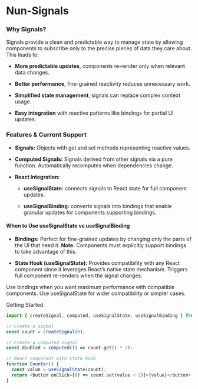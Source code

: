 # Nun-Signals

### Why Signals?
Signals provide a clean and predictable way to manage state by allowing components to subscribe only to the precise pieces of data they care about. This leads to:

* **More predictable updates**, components re-render only when relevant data changes.
* **Better performance**, fine-grained reactivity reduces unnecessary work.
* **Simplified state management**, signals can replace complex context usage.


* **Easy integration** with reactive patterns like bindings for partial UI updates.


### Features & Current Support
* **Signals:** Objects with get and set methods representing reactive values.

* **Computed Signals:** Signals derived from other signals via a pure function. Automatically recomputes when dependencies change.

* **React Integration:**

    * **useSignalState:** connects signals to React state for full component updates.

    * **useSignalBinding:** converts signals into bindings that enable granular updates for components supporting bindings.

#### When to Use useSignalState vs useSignalBinding
* **Bindings:**
Perfect for fine-grained updates by changing only the parts of the UI that need it.
**Note:** Components must explicitly support bindings to take advantage of this.

* **State Hook (useSignalState):**
Provides compatibility with any React component since it leverages React’s native state mechanism.
Triggers full component re-renders when the signal changes.

Use bindings when you want maximum performance with compatible components. Use useSignalState for wider compatibility or simpler cases.

Getting Started

~~~js
import { createSignal, computed, useSignalState, useSignalBinding } from "nun-signals";

// Create a signal
const count = createSignal(0);

// Create a computed signal
const doubled = computed(() => count.get() * 2);

// React component with state hook
function Counter() {
  const value = useSignalState(count);
  return <button onClick={() => count.set(value + 1)}>{value}</button>;
}
~~~